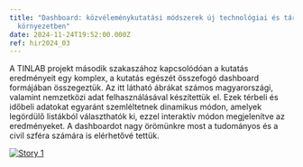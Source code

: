 ```yaml
---
title: "Dashboard: közvéleménykutatási módszerek új technológiai és társadalmi
  környezetben"
date: 2024-11-24T19:52:00.000Z
ref: hir2024_03
---
```

A TINLAB projekt második szakaszához kapcsolódóan a kutatás eredményeit egy komplex, a kutatás egészét összefogó dashboard formájában összegeztük. Az itt látható ábrákat számos magyarországi, valamint nemzetközi adat felhasználásával készítettük el. Ezek térbeli és időbeli adatokat egyaránt szemléltetnek dinamikus módon, amelyek legördülő listákból választhatók ki, ezzel interaktív módon megjelenítve az eredményeket. A dashboardot nagy örömünkre most a tudományos és a civil szféra számára is elérhetővé tettük.

<div class='tableauPlaceholder' id='viz1732472836454' style='position: relative'><noscript><a href='#'><img alt='Story 1 ' src='https:&#47;&#47;public.tableau.com&#47;static&#47;images&#47;ti&#47;tinlab_smrb_17322005595920&#47;Story1&#47;1_rss.png' style='border: none' /></a></noscript><object class='tableauViz'  style='display:none;'><param name='host_url' value='https%3A%2F%2Fpublic.tableau.com%2F' /> <param name='embed_code_version' value='3' /> <param name='site_root' value='' /><param name='name' value='tinlab_smrb_17322005595920&#47;Story1' /><param name='tabs' value='no' /><param name='toolbar' value='yes' /><param name='static_image' value='https:&#47;&#47;public.tableau.com&#47;static&#47;images&#47;ti&#47;tinlab_smrb_17322005595920&#47;Story1&#47;1.png' /> <param name='animate_transition' value='yes' /><param name='display_static_image' value='yes' /><param name='display_spinner' value='yes' /><param name='display_overlay' value='yes' /><param name='display_count' value='yes' /><param name='language' value='en-US' /></object></div>                <script type='text/javascript'>                    var divElement = document.getElementById('viz1732472836454');                    var vizElement = divElement.getElementsByTagName('object')[0];                    vizElement.style.width='1217px';vizElement.style.height='867px';                    var scriptElement = document.createElement('script');                    scriptElement.src = 'https://public.tableau.com/javascripts/api/viz_v1.js';                    vizElement.parentNode.insertBefore(scriptElement, vizElement);                </script>

